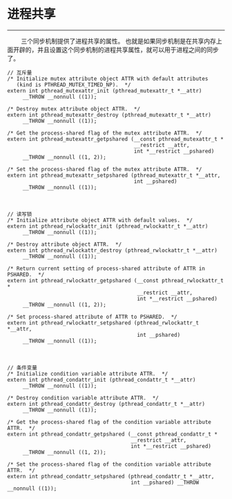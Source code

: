 # 进程共享
***

&emsp;&emsp;
三个同步机制提供了进程共享的属性。
也就是如果同步机制是在共享内存上面开辟的，并且设置这个同步机制的进程共享属性，就可以用于进程之间的同步了。

    
    // 互斥量
    /* Initialize mutex attribute object ATTR with default attributes
       (kind is PTHREAD_MUTEX_TIMED_NP).  */
    extern int pthread_mutexattr_init (pthread_mutexattr_t *__attr)
         __THROW __nonnull ((1));
    
    /* Destroy mutex attribute object ATTR.  */
    extern int pthread_mutexattr_destroy (pthread_mutexattr_t *__attr)
         __THROW __nonnull ((1));
    
    /* Get the process-shared flag of the mutex attribute ATTR.  */
    extern int pthread_mutexattr_getpshared (__const pthread_mutexattr_t *
                                             __restrict __attr,
                                             int *__restrict __pshared)
         __THROW __nonnull ((1, 2));
    
    /* Set the process-shared flag of the mutex attribute ATTR.  */
    extern int pthread_mutexattr_setpshared (pthread_mutexattr_t *__attr,
                                             int __pshared)
         __THROW __nonnull ((1));
         
&emsp;&emsp;

         
    // 读写锁
    /* Initialize attribute object ATTR with default values.  */
    extern int pthread_rwlockattr_init (pthread_rwlockattr_t *__attr)
         __THROW __nonnull ((1));
    
    /* Destroy attribute object ATTR.  */
    extern int pthread_rwlockattr_destroy (pthread_rwlockattr_t *__attr)
         __THROW __nonnull ((1));
    
    /* Return current setting of process-shared attribute of ATTR in PSHARED.  */
    extern int pthread_rwlockattr_getpshared (__const pthread_rwlockattr_t *
                                              __restrict __attr,
                                              int *__restrict __pshared)
         __THROW __nonnull ((1, 2));
    
    /* Set process-shared attribute of ATTR to PSHARED.  */
    extern int pthread_rwlockattr_setpshared (pthread_rwlockattr_t *__attr,
                                              int __pshared)
         __THROW __nonnull ((1));
&emsp;&emsp;

         
    // 条件变量
    /* Initialize condition variable attribute ATTR.  */
    extern int pthread_condattr_init (pthread_condattr_t *__attr)
         __THROW __nonnull ((1));
    
    /* Destroy condition variable attribute ATTR.  */
    extern int pthread_condattr_destroy (pthread_condattr_t *__attr)
         __THROW __nonnull ((1));
    
    /* Get the process-shared flag of the condition variable attribute ATTR.  */
    extern int pthread_condattr_getpshared (__const pthread_condattr_t *
                                            __restrict __attr,
                                            int *__restrict __pshared)
         __THROW __nonnull ((1, 2));
    
    /* Set the process-shared flag of the condition variable attribute ATTR.  */
    extern int pthread_condattr_setpshared (pthread_condattr_t *__attr,
                                            int __pshared) __THROW __nonnull ((1));

         